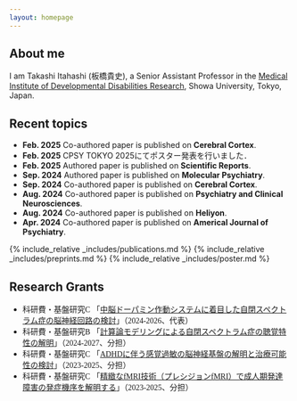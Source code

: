 ```yaml
---
layout: homepage
---
```


## About me

I am Takashi Itahashi (板橋貴史), a Senior Assistant Professor in the <a href="https://middrshowa.github.io/" target="_blank">Medical Institute of Developmental Disabilities Research</a>, Showa University, Tokyo, Japan.


## Recent topics
- **Feb. 2025** Co-authored paper is published on **Cerebral Cortex**.
- **Feb. 2025** CPSY TOKYO 2025にてポスター発表を行いました．
- **Feb. 2025** Authored paper is published on **Scientific Reports**.
- **Sep. 2024** Authored paper is published on **Molecular Psychiatry**.
- **Sep. 2024** Co-authored paper is published on **Cerebral Cortex**.
- **Aug. 2024** Co-authored paper is published on **Psychiatry and Clinical Neurosciences**.
- **Aug. 2024** Co-authored paper is published on **Heliyon**.
- **Apr. 2024** Co-authored paper is published on **Americal Journal of Psychiatry**.

{% include_relative _includes/publications.md %}
{% include_relative _includes/preprints.md %}
{% include_relative _includes/poster.md %}

## Research Grants
- <div style="font-family: 'メイリオ', Meiryo;">科研費・基盤研究C 「<a href="https://kaken.nii.ac.jp/ja/grant/KAKENHI-PROJECT-24K10715/" target="_blank">中脳ドーパミン作動システムに着目した自閉スペクトラム症の脳神経回路の検討</a>」（2024-2026、代表）</div>
- <div style="font-family: 'メイリオ', Meiryo;">科研費・基盤研究B 「<a href="https://kaken.nii.ac.jp/ja/grant/KAKENHI-PROJECT-24K00510/" target="_blank">計算論モデリングによる自閉スペクトラム症の聴覚特性の解明</a>」（2024-2027、分担）
- <div style="font-family: 'メイリオ', Meiryo;">科研費・基盤研究C 「<a href="https://kaken.nii.ac.jp/ja/grant/KAKENHI-PROJECT-23K06996/" target="_blank">ADHDに伴う感覚過敏の脳神経基盤の解明と治療可能性の検討</a>」（2023-2025、分担）</div>
- <div style="font-family: 'メイリオ', Meiryo;">科研費・基盤研究C 「<a href="https://kaken.nii.ac.jp/ja/grant/KAKENHI-PROJECT-23K11798/" target="_blank">精緻なfMRI技術（プレシジョンfMRI）で成人期発達障害の発症機序を解明する</a>」（2023-2025、分担）</div>
